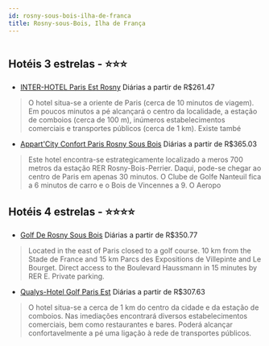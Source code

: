 ```yaml
---
id: rosny-sous-bois-ilha-de-franca
title: Rosny-sous-Bois, Ilha de França
---
```


<center><img src="http://www.hotelresb2b.com/images/hoteles/799751_foto_1.jpg" alt="" /></center>


## Hotéis 3 estrelas - ⭐️⭐️⭐️

-    [INTER-HOTEL Paris Est Rosny](https://www.hurb.com/hoteis/rosny-sous-bois/inter-hotel-paris-est-rosny-JNP-JP909643?cmp=18055) Diárias a partir de R$261.47
   > O hotel situa-se a oriente de Paris (cerca de 10 minutos de viagem). Em poucos minutos a pé alcançará o centro da localidade, a estação de comboios (cerca de 100 m), inúmeros estabelecimentos comerciais e transportes públicos (cerca de 1 km). Existe també
-    [Appart'City Confort Paris Rosny Sous Bois](https://www.hurb.com/hoteis/rosny-sous-bois/appart-city-confort-paris-rosny-sous-bois-JNP-JP777405?cmp=18055) Diárias a partir de R$365.03
   > Este hotel encontra-se estrategicamente localizado a meros 700 metros da estação RER Rosny-Bois-Perrier. Daqui, pode-se chegar ao centro de Paris em apenas 30 minutos. O Clube de Golfe Nanteuil fica a 6 minutos de carro e o Bois de Vincennes a 9. O Aeropo

## Hotéis 4 estrelas - ⭐️⭐️⭐️⭐️

-    [Golf De Rosny Sous Bois](https://www.hurb.com/hoteis/rosny-sous-bois/golf-de-rosny-sous-bois-JNP-JP821211?cmp=18055) Diárias a partir de R$350.77
   > Located in the east of Paris closed to a golf course. 10 km from the Stade de France and 15 km Parcs des Expositions de Villepinte and Le Bourget. Direct access to the Boulevard Haussmann in 15 minutes by RER E. Private parking.
-    [Qualys-Hotel Golf Paris Est](https://www.hurb.com/hoteis/rosny-sous-bois/qualys-hotel-golf-paris-est-JNP-JP762386?cmp=18055) Diárias a partir de R$307.63
   > O hotel situa-se a cerca de 1 km do centro da cidade e da estação de comboios. Nas imediações encontrará diversos estabelecimentos comerciais, bem como restaurantes e bares. Poderá alcançar confortavelmente a pé uma ligação à rede de transportes públicos.
